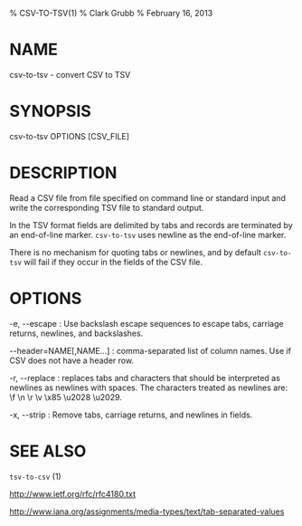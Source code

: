 % CSV-TO-TSV(1)
% Clark Grubb
% February 16, 2013


# NAME

csv-to-tsv - convert CSV to TSV

# SYNOPSIS

csv-to-tsv OPTIONS [CSV_FILE]

# DESCRIPTION

Read a CSV file from file specified on command line or standard input and write the corresponding TSV file to standard output.

In the TSV format fields are delimited by tabs and records are terminated by an end-of-line marker.  `csv-to-tsv` uses newline as the end-of-line marker.

There is no mechanism for quoting tabs or newlines, and by default `csv-to-tsv` will fail if they occur in the fields of the CSV file.  

# OPTIONS

-e, \--escape
: Use backslash escape sequences to escape tabs, carriage returns, newlines, and backslashes.

\--header=NAME[,NAME...]
: comma-separated list of column names.  Use if CSV does not have a header row.

-r, \--replace
: replaces tabs and characters that should be interpreted as newlines as newlines with spaces.  The characters treated as newlines are: \\f \\n \\r \\v \\x85 \\u2028 \\u2029.

-x, \--strip
: Remove tabs, carriage returns, and newlines in fields.


# SEE ALSO

`tsv-to-csv` (1)

http://www.ietf.org/rfc/rfc4180.txt

http://www.iana.org/assignments/media-types/text/tab-separated-values
